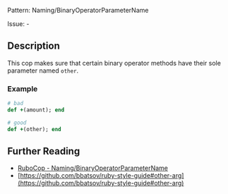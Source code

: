 Pattern: Naming/BinaryOperatorParameterName

Issue: -

## Description

This cop makes sure that certain binary operator methods have their
sole  parameter named `other`.

### Example

```ruby
# bad
def +(amount); end

# good
def +(other); end
```

## Further Reading

* [RuboCop - Naming/BinaryOperatorParameterName](https://rubocop.readthedocs.io/en/latest/cops_naming/#namingbinaryoperatorparametername)
* [https://github.com/bbatsov/ruby-style-guide#other-arg](https://github.com/bbatsov/ruby-style-guide#other-arg)
